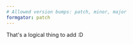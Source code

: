 ```yaml
---
# Allowed version bumps: patch, minor, major
formgator: patch
---
```


That's a logical thing to add :D
